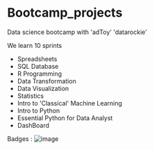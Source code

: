 # Bootcamp_projects

Data science bootcamp with 'adToy' 'datarockie'

We learn 10 sprints 

- Spreadsheets
- SQL Database
- R Programming
- Data Transformation
- Data Visualization
- Statistics
- Intro to 'Classical' Machine Learning
- Intro to Python
- Essential Python for Data Analyst
- DashBoard

Badges : 
![image](https://user-images.githubusercontent.com/125430998/226788527-6151cce2-3ce3-4011-99da-72f8122ca31c.png)
